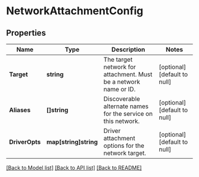 # NetworkAttachmentConfig

## Properties
Name | Type | Description | Notes
------------ | ------------- | ------------- | -------------
**Target** | **string** | The target network for attachment. Must be a network name or ID.  | [optional] [default to null]
**Aliases** | **[]string** | Discoverable alternate names for the service on this network.  | [optional] [default to null]
**DriverOpts** | **map[string]string** | Driver attachment options for the network target.  | [optional] [default to null]

[[Back to Model list]](../README.md#documentation-for-models) [[Back to API list]](../README.md#documentation-for-api-endpoints) [[Back to README]](../README.md)


